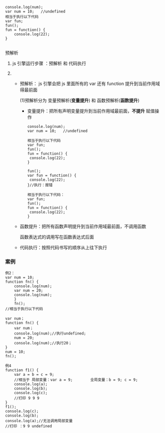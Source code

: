 ```
console.log(num);
var num = 10;   //undefined
相当于执行以下代码
var fun;
fun();
fun = function() {
	console.log(22);
}


```

预解析

1. js 引擎运行步骤 ：预解析 和 代码执行

2. - 预解析： js 引擎会把 js 里面所有的 var 还有 function 提升到当前作用域得最前面   

     (1)预解析分为  变量预解析(**变量提升**) 和  函数预解析(**函数提升**)   

     - 变量提升：把所有声明变量提升到当前作用域最前面，**不提升** 赋值操作

       ```
       console.log(num);
       var num = 10;   //undefined
       
       相当于执行以下代码
       var fun;
       fun();
       fun = function() {
       	console.log(22);
       }
       ```

       ```
       fun();
       var fun = function() {
       	console.log(22);
       }//执行：报错
       
       相当于执行以下代码：
       var fun;
       fun();
       fun = function() {
       	console.log(22);
       }
       ```

   - 函数提升：把所有函数声明提升到当前作用域最前面，不调用函数

     函数表达式的调用写在函数表达式后面

   - 代码执行：按照代码书写的顺序从上往下执行

### 案例

```
例2：
var num = 10;
function fn() {
	console.log(num);
	var num = 20;
	console.log(num);
	}
	fn();
//相当于执行以下代码
	
var num；
function fn() {
	var num；
	console.log(num);//执行undefined;
	num = 20;
	console.log(num);//执行20；
}
num = 10;
fn();

```

```
例4
function f1() {
	var a = b = c = 9;
	//相当于 局部变量：var a = 9;        全局变量：b = 9; c = 9;
	console.log(a);
	console.log(b);
	console.log(c);
	//打印 9 9 9
}
f1();
console.log(c);
console.log(b);
console.log(a);//无法调用局部变量
//打印 ：9 9 undefined
```
